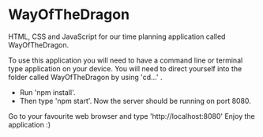 # WayOfTheDragon
HTML, CSS and JavaScript for our time planning application called WayOfTheDragon.

To use this application you will need to have a command line or terminal type application on your device. 
You will need to direct yourself into the folder called WayOfTheDragon by using 'cd...' .

- Run 'npm install'.
- Then type 'npm start'.
Now the server should be running on port 8080.

Go to your favourite web browser and type 'http://localhost:8080' 
Enjoy the application :)
